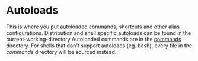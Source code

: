 # Autoloads

This is where you put autoloaded commands, shortcuts and other alias configurations.
Distribution and shell specific autoloads can be found in the current-working-directory
Autoloaded commands are in the [commands](./cmds) directory. For shells that don't support
autoloads (eg. bash), every file in the *commands* directory will be sourced instead.
